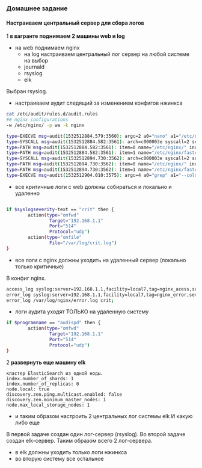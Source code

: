 ### Домашнее задание
#### Настраиваем центральный сервер для сбора логов

1 **в вагранте поднимаем 2 машины web и log**  

- на web поднимаем nginx  
  - на log настраиваем центральный лог сервер на любой системе на выбор  
  - journald  
  - rsyslog  
  - elk  

Выбран rsyslog.  

- настраиваем аудит следящий за изменением конфигов нжинкса  

```bash
cat /etc/audit/rules.d/audit.rules
## nginx configurations
-w /etc/nginx/ -p wa -k nginx
```
```bash
type=EXECVE msg=audit(1532512884.579:3560): argc=2 a0="nano" a1="/etc/nginx/fastcgi_params"
type=SYSCALL msg=audit(1532512884.582:3561): arch=c000003e syscall=2 success=yes exit=3 a0=20f7510 a1=441 a2=1b6 a3=63 items=2 ppid=10489 pid=20239 auid=1000 uid=0 gid=0 euid=0 suid=0 fsuid=0 egid=0 sgid=0 fsgid=0 tty=pts0 ses=6 comm="nano" exe="/usr/bin/nano" subj=unconfined_u:unconfined_r:unconfined_t:s0-s0:c0.c1023 key="nginx"
type=PATH msg=audit(1532512884.582:3561): item=0 name="/etc/nginx/" inode=33554530 dev=fd:00 mode=040755 ouid=0 ogid=0 rdev=00:00 obj=system_u:object_r:httpd_config_t:s0 objtype=PARENT
type=PATH msg=audit(1532512884.582:3561): item=1 name="/etc/nginx/fastcgi_params" inode=33826723 dev=fd:00 mode=0100644 ouid=0 ogid=0 rdev=00:00 obj=system_u:object_r:httpd_config_t:s0 objtype=NORMAL
type=SYSCALL msg=audit(1532512894.730:3562): arch=c000003e syscall=2 success=yes exit=3 a0=20fb990 a1=241 a2=1b6 a3=7ffdf0c9f370 items=2 ppid=10489 pid=20239 auid=1000 uid=0 gid=0 euid=0 suid=0 fsuid=0 egid=0 sgid=0 fsgid=0 tty=pts0 ses=6 comm="nano" exe="/usr/bin/nano" subj=unconfined_u:unconfined_r:unconfined_t:s0-s0:c0.c1023 key="nginx"
type=PATH msg=audit(1532512894.730:3562): item=0 name="/etc/nginx/" inode=33554530 dev=fd:00 mode=040755 ouid=0 ogid=0 rdev=00:00 obj=system_u:object_r:httpd_config_t:s0 objtype=PARENT
type=PATH msg=audit(1532512894.730:3562): item=1 name="/etc/nginx/fastcgi_params" inode=33826723 dev=fd:00 mode=0100644 ouid=0 ogid=0 rdev=00:00 obj=system_u:object_r:httpd_config_t:s0 objtype=NORMAL
type=EXECVE msg=audit(1532512904.010:3575): argc=4 a0="grep" a1="--color=auto" a2="nginx" a3="/var/log/audit/audit.log"

```

- все критичные логи с web должны собираться и локально и удаленно  

```bash

if $syslogseverity-text == "crit" then {
        action(type="omfwd"
                Target="192.168.1.1"
                Port="514"
                Protocol="udp")
		action(type="omfile"
                File="/var/log/crit.log")
}

```

- все логи с nginx должны уходить на удаленный сервер (локально только критичные)  

В конфиг nginx.
```bash
access_log syslog:server=192.168.1.1,facility=local7,tag=nginx_acess,severity=info;
error_log syslog:server=192.168.1.1,facility=local7,tag=nginx_error,severity=info;
error_log /var/log/nginx/error.log crit;
```
- логи аудита уходят ТОЛЬКО на удаленную систему  

```bash
if $programname == "audispd" then {
        action(type="omfwd"
                Target="192.168.1.1"
                Port="514"
                Protocol="udp")
}

```

2 **развернуть еще машину elk**  

```
кластер ElasticSearch из одной ноды.
index.number_of_shards: 1
index.number_of_replicas: 0
node.local: true
discovery.zen.ping.multicast.enabled: false
discovery.zen.minimum_master_nodes: 1
node.max_local_storage_nodes: 1
```

- и таким образом настроить 2 центральных лог системы elk И какую либо еще  

В первой задаче создан один лог-сервер (rsyslog). Во второй задаче создан elk-сервер. Таким образом всего 2 лог-сервера.

- в elk должны уходить только логи нжинкса  
- во вторую систему все остальное  
